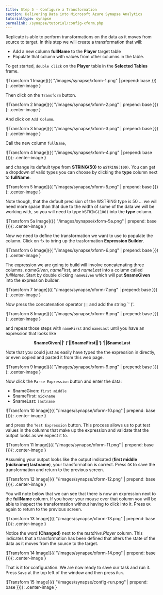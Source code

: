 ```yaml
---
title: Step 5 - Configure a Transformation
section: Delivering Data into Microsoft Azure Synapse Analytics
tutorialtype: synapse
permalink: /synapse/tutorial/config-xform.php
---
```


Replicate is able to perform transformations on the data as it moves from source to target.
In this step we will create a transformation that will:

* Add a new column **fullName** to the **Player** target table
* Populate that column with values from other columns in the table.

To get started, `double click` on the **Player** table in the **Selected Tables** frame.

![Transform 1 Image]({{ "/images/synapse/xform-1.png" | prepend: base }}){: .center-image }

Then click on the `Transform` button.

![Transform 2 Image]({{ "/images/synapse/xform-2.png" | prepend: base }}){: .center-image }

And click on `Add Column`.

![Transform 3 Image]({{ "/images/synapse/xform-3.png" | prepend: base }}){: .center-image }

Call the new column `fullName`,

![Transform 4 Image]({{ "/images/synapse/xform-4.png" | prepend: base }}){: .center-image }

and change its default type from **STRING(50)** to `WSTRING(100)`. You can get a dropdown of 
valid types you can choose by clicking the **type** column next to **fullName**.

![Transform 5 Image]({{ "/images/synapse/xform-5.png" | prepend: base }}){: .center-image }

Note though, that the default precision of the WSTRING type is 50 ... we will need more space
than that due to the width of some of the data we will be working with, so you will need to 
type `WSTRING(100)` into the **type** column.

![Transform 5a Image]({{ "/images/synapse/xform-5a.png" | prepend: base }}){: .center-image }

Now we need to define the transformation we want to use to populate the column. Click on `fx` to
bring up the trasformation **Expression Builder**.

![Transform 6 Image]({{ "/images/synapse/xform-6.png" | prepend: base }}){: .center-image }

The expression we are going to build will involve concatenating three columns, _nameGiven_, 
_nameFirst_, and _nameLast_ into a column called _fullName_. Start by double clicking 
`nameGiven` which will put **$nameGiven** into the expression builder.

![Transform 7 Image]({{ "/images/synapse/xform-7.png" | prepend: base }}){: .center-image }

Now press the concatenation operator `||` and add the string `' ('.

![Transform 8 Image]({{ "/images/synapse/xform-8.png" | prepend: base }}){: .center-image }

and repeat those steps with `nameFirst` and `nameLast` until you have an expression that looks like

<p align="center">
<b>$nameGiven||' ('||$nameFirst||') '||$nameLast</b>
</p>

Note that you could just as easily have typed the the expression in directly, or even 
copied and pasted it from this web page.

![Transform 9 Image]({{ "/images/synapse/xform-9.png" | prepend: base }}){: .center-image }

Now click the `Parse Expression` button and enter the data:

* $nameGiven: `first middle`
* $nameFirst: `nickname`
* $nameLast: `lastname`


![Transform 10 Image]({{ "/images/synapse/xform-10.png" | prepend: base }}){: .center-image }

and press the `Test Expression` button.  This process allows us to put test values in 
the columns that make up the expression and validate that the output looks as we expect it to.

![Transform 11 Image]({{ "/images/synapse/xform-11.png" | prepend: base }}){: .center-image }

Assuming your output looks like the output indicated (**first middle (nickname) lastname**), 
your transformation is correct. Press `OK` to save the transformation and return to the
previous screen.

![Transform 12 Image]({{ "/images/synapse/xform-12.png" | prepend: base }}){: .center-image }

You will note below that we can see that there is now an expression next to the **fullName** column.
If you hover your mouse over that column you will be able to inspect the transformation without
having to click into it. Press `OK` again to return to the previous screen.

![Transform 13 Image]({{ "/images/synapse/xform-13.png" | prepend: base }}){: .center-image }

Notice the word **(Changed)** next to the _testdrive.Player_ column. This indicates that
a transformation has been defined that alters the state of the data as it moves from the
source to the target.

![Transform 14 Image]({{ "/images/synapse/xform-14.png" | prepend: base }}){: .center-image }

That is it for configuration. We are now ready to save our task and run it. Press `Save` at the top
left of the window and then press `Run`.

![Transform 15 Image]({{ "/images/synapse/config-run.png" | prepend: base }}){: .center-image }

